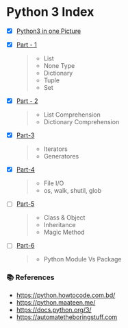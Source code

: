 # Python 3 Index

- [x] [Python3 in one Picture](https://github.com/aminul788/NSL-RAShip-Programm/blob/main/Deep-Learning-Guide/Python3/python3_in_one_pic.png)
- [x] [Part - 1](https://github.com/aminul788/NSL-RAShip-Programm/blob/main/Deep-Learning-Guide/Python3/python3_intro_part_1.ipynb)
   >* List
   >* None Type
   >* Dictionary
   >* Tuple
   >* Set
   >
- [x] [Part - 2](https://github.com/aminul788/NSL-RAShip-Programm/blob/main/Deep-Learning-Guide/Python3/python3_intro_part_2.ipynb)
   >* List Comprehension
   >* Dictionary Comprehension

- [x] [Part-3](https://github.com/aminul788/NSL-RAShip-Programm/blob/main/Deep-Learning-Guide/Python3/python3_intro_part_3.ipynb)
  >* Iterators
  >* Generatores

- [x] [Part-4](https://github.com/aminul788/NSL-RAShip-Programm/blob/main/Deep-Learning-Guide/Python3/python3_intro_part_4.ipynb)
  >* File I/O
  >* os, walk, shutil, glob

- [ ] [Part-5]()
  >* Class & Object
  >* Inheritance
  >* Magic Method

- [ ] [Part-6]()
  >* Python Module Vs Package
  
###  :books: References
  * https://python.howtocode.com.bd/
  * https://python.maateen.me/
  * https://docs.python.org/3/
  * https://automatetheboringstuff.com

